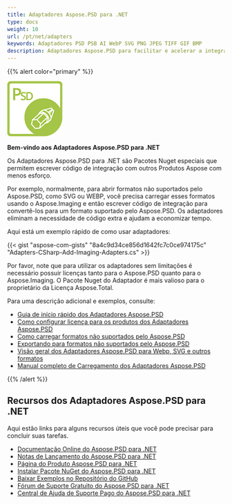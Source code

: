 ```yaml
---
title: Adaptadores Aspose.PSD para .NET
type: docs
weight: 10
url: /pt/net/adapters
keywords: Adaptadores PSD PSB AI WebP SVG PNG JPEG TIFF GIF BMP
description: Adaptadores Aspose.PSD para facilitar e acelerar a integração com Aspose.Imaging. Abra para edição em um estilo semelhante ao do Photoshop, formatos adicionais como PSD, PSB, AI, WebP, SVG, PNG, JPEG, TIFF, GIF e BMP via C#. Não requer a instalação do Adobe Photoshop ou Illustrator. Basta adicionar o Pacote Nuget como Referência. Integração perfeita com Bibliotecas de Imagens.
---
```


{{% alert color="primary" %}} 

**![Logotipo do Produto Aspose.PSD para .NET](aspose_psd-for-net-adapter.png)**

**Bem-vindo aos Adaptadores Aspose.PSD para .NET**

Os Adaptadores Aspose.PSD para .NET são Pacotes Nuget especiais que permitem escrever código de integração com outros Produtos Aspose com menos esforço.

Por exemplo, normalmente, para abrir formatos não suportados pelo Aspose.PSD, como SVG ou WEBP, você precisa carregar esses formatos usando o Aspose.Imaging e então escrever código de integração para convertê-los para um formato suportado pelo Aspose.PSD. Os adaptadores eliminam a necessidade de código extra e ajudam a economizar tempo.

Aqui está um exemplo rápido de como usar adaptadores:

{{< gist "aspose-com-gists" "8a4c9d34ce856d1642fc7c0ce974175c" "Adapters-CSharp-Add-Imaging-Adapters.cs" >}}

Por favor, note que para utilizar os adaptadores sem limitações é necessário possuir licenças tanto para o Aspose.PSD quanto para o Aspose.Imaging. O Pacote Nuget do Adaptador é mais valioso para o proprietário da Licença Aspose.Total.

Para uma descrição adicional e exemplos, consulte:
- [Guia de início rápido dos Adaptadores Aspose.PSD](/psd/pt/net/adapters/quick-start)
- [Como configurar licença para os produtos dos Adaptadores Aspose.PSD](/psd/pt/net/adapters/license)
- [Como carregar formatos não suportados pelo Aspose.PSD](/psd/pt/net/adapters/load-unsupported-formats)
- [Exportando para formatos não suportados pelo Aspose.PSD](/psd/pt/net/adapters/export-to-unsupported-formats)
- [Visão geral dos Adaptadores Aspose.PSD para Webp, SVG e outros formatos](/psd/pt/net/adapters/working-with-webp-svg-formats-overview)
- [Manual completo de Carregamento dos Adaptadores Aspose.PSD](/psd/pt/net/adapters/full-manual)

{{% /alert %}} 

## **Recursos dos Adaptadores Aspose.PSD para .NET**

Aqui estão links para alguns recursos úteis que você pode precisar para concluir suas tarefas.

- [Documentação Online do Aspose.PSD para .NET](/psd/pt/net/adapters)
- [Notas de Lançamento do Aspose.PSD para .NET](/psd/pt/net/adapters/release-notes/)
- [Página do Produto Aspose.PSD para .NET](https://products.aspose.com/psd/net)
- [Instalar Pacote NuGet do Aspose.PSD para .NET](https://www.nuget.org/packages/Aspose.PSD.Adapters.Imaging/)
- [Baixar Exemplos no Repositório do GitHub](https://github.com/aspose-psd/Aspose.PSD-for-.NET)
- [Fórum de Suporte Gratuito do Aspose.PSD para .NET](https://forum.aspose.com/c/psd)
- [Central de Ajuda de Suporte Pago do Aspose.PSD para .NET](https://helpdesk.aspose.com/)


